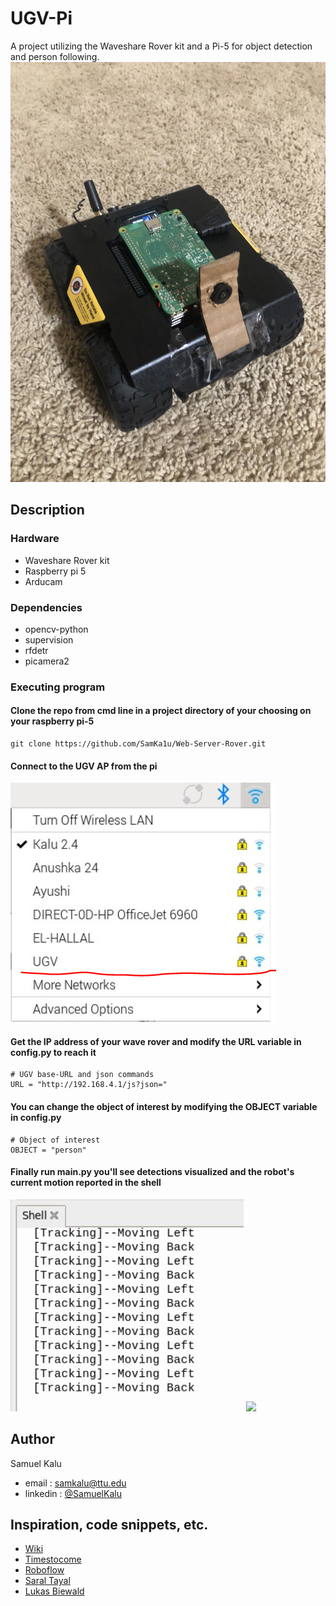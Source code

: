 # UGV-Pi

   A project utilizing the Waveshare Rover kit and a Pi-5 for object detection and person following.
  <img src="images/ugvpi.jpg">

## Description

### Hardware

* Waveshare Rover kit
* Raspberry pi 5
* Arducam

### Dependencies

* opencv-python
* supervision
* rfdetr
* picamera2


### Executing program

#### Clone the repo from cmd line in a project directory of your choosing on your raspberry pi-5
```
git clone https://github.com/SamKa1u/Web-Server-Rover.git
```

####  Connect to the UGV AP from the pi
  <img src="images/ugv.PNG">

#### Get the IP address of your wave rover and modify the URL variable in config.py to reach it

```
# UGV base-URL and json commands
URL = "http://192.168.4.1/js?json="
```

####  You can change the object of interest by modifying the OBJECT variable in config.py
```
# Object of interest
OBJECT = "person"
```

#### Finally run main.py you'll see detections visualized and the robot's current motion reported in the shell
  <img src="images/shell.PNG">
  <img src="images/frame.PNG">




## Author

Samuel Kalu
  
* email : [samkalu@ttu.edu](mailto:samkalu@ttu.edu)
* linkedin : [@SamuelKalu](https://www.linkedin.com/in/samuel-kalu-74a359342/)


## Inspiration, code snippets, etc.

* [Wiki](https://www.waveshare.com/wiki/General_Driver_for_Robots)
* [Timestocome](https://github.com/timestocome/RaspberryPi-Robot/tree/master/Hardware)
* [Roboflow](https://github.com/roboflow/rf-detr)
* [Saral Tayal](https://www.instructables.com/Object-Finding-Personal-Assistant-Robot-Ft-Raspber/)
* [Lukas Biewald](https://www.oreilly.com/content/how-to-build-a-robot-that-sees-with-100-and-tensorflow/)
